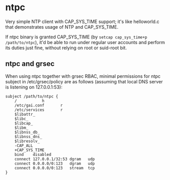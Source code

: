# ntpc

Very simple NTP client with CAP\_SYS\_TIME support; it's like helloworld.c that
demonstrates usage of NTP and CAP\_SYS\_TIME.

If ntpc binary is granted CAP\_SYS\_TIME (by `setcap cap_sys_time+p
/path/to/ntpc`), it'd be able to run under regular user accounts and perform
its duties just fine, without relying on root or suid-root bit.

## ntpc and grsec

When using ntpc together with grsec RBAC, minimal permissions for ntpc subject
in /etc/grsec/policy are as follows (assuming that local DNS server is
listening on 127.0.0.1:53):
```
subject /path/to/ntpc {
	/			h
	/etc/gai.conf		r
	/etc/services		r
	$libattr_
	$libc_
	$libcap_
	$libm_
	$libnss_db_
	$libnss_dns_
	$libresolv_
	-CAP_ALL
	+CAP_SYS_TIME
	bind	disabled
	connect	127.0.0.1/32:53	dgram	udp
	connect	0.0.0.0/0:123	dgram	udp
	connect	0.0.0.0/0:123	stream	tcp
}
```
